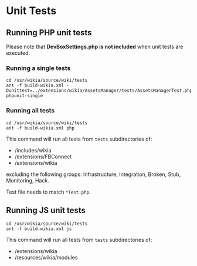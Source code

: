 # Unit Tests

## Running PHP unit tests

Please note that **DevBoxSettings.php is not included** when unit tests are executed.

### Running a single tests

```
cd /usr/wikia/source/wiki/tests
ant -f build-wikia.xml -Dunittest=../extensions/wikia/AssetsManager/tests/AssetsManagerTest.php phpunit-single
```

### Running all tests

```
cd /usr/wikia/source/wiki/tests
ant -f build-wikia.xml php
```

This command will run all tests from ``tests`` subdirectories of:

* /includes/wikia
* /extensions/FBConnect
* /extensions/wikia

excluding the following groups: Infrastructure, Integration, Broken, Stub, Monitoring, Hack.

Test file needs to match ``*Test.php``.

## Running JS unit tests

```
cd /usr/wikia/source/wiki/tests
ant -f build-wikia.xml js
```

This command will run all tests from ``tests`` subdirectories of:

* /extensions/wikia
* /resources/wikia/modules
